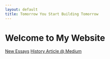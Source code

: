 ```yaml
---
layout: default
title: Tomorrow You Start Building Tomorrow
---
```


# Welcome to My Website

[New Essays](essays)
[History Article @ Medium](https://medium.com/@xuwenhao)